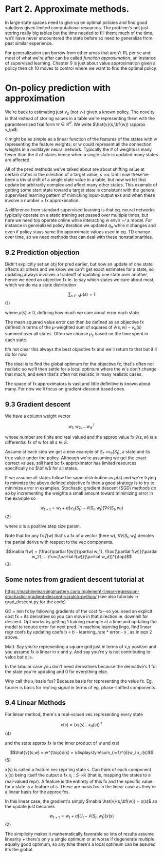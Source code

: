 # Part 2. Approximate methods. 

In large state spaces need to give up on optimal policies and find good solutions given limited computational resources. The problem's not just storing really big tables but the time needed to fill them; much of the time, we'll have never encountered the state before so need to generalize from past similar experience. 

For generalization can borrow from other areas that aren't RL per se and most of what we're after can be called *function approximation*, an instance of supervised learning. Chapter 9 is just about value approximation given a policy then ch 10 moves to control where we want to find the optimal policy.  

# On-policy prediction with approximation  
We're back to estimating just $v_\pi$ (not $v_*$) given a known policy. The novelty is that instead of storing values in a table we're representing them with the paramtererized fxal form $w \in \mathbb{R}^d$. We write 
$\hat{v}(s,\bf{w}) \approx v_\pi$.

$\hat{v}$ might be as simple as a linear function of the features of the states with w representing the feature weights; or w could represent all the connection weights in a multilayer neural network.  Typically the # of weights is many fewer than the # of states hence when a single state is updated many states are affected. 

All of the pred methods we've talked about are about shifting value at certain states in the direction of a target value, $s \texttt{->}u$. Until now these've been a trivial shift of a single state value in a table, but now we let that update be arbitrarily complex and affect many other states. This example of getting some start state toward a target state is consistent with the general supervised learning pattern of mimicking input-output exs and when these involve a number = fx approximation. 

A difference from standard supervised learning is that eg. neural networks typically operate on a static training set passed over multiple times, but here we need top operate online while interacting w envir +/ a model. For instance in genrealized policy iteration we updated $q_{\pi}$ while $\pi$ changes and even if policy stays same the approximate values used in eg. TD change over time, so we need methods that can deal with these nonstationarities.  

## 9.2 Prediction objection  
Didn't explicitly set an obj for pred earlier, but now an update of one state affects all others and we know we can't get exact estimates for a state, so updating always involves a tradeoff of updating one state over another, hence we need an objective fx ie. to say which states we care about most, which we do via a state distribution 

$$\displaystyle\sum_{s\in s} \mu(s) = 1$$ (1)

where $\mu(s) \geq 0$, defining how much we care about error each state.  

The mean squared value error can then be defined as an objective fx defined in terms of the $\mu$-weighted sum of squares of $\hat{v}(s,w) - v_\pi(s)$ summed over all states. Often we choose $\mu_s$ based on the time spent in each state.  

It's not clear this always the best objective fx and we'll return to that but it'll do for now.  

The ideal is to find the global optimum for the objective fx; that's often not realistic so we'll then settle for a local optimum where the w's don't change that much; and even that's often not realistic in many realistic cases. 

The space of fx approximators is vast and little definitive is known about many. For now we'll focus on gradient-descent based ones.  

## 9.3 Gradient descent  
We have a column weight vector

$${w_1, w_2, ... w_d}^{\top}$$ 

whose number are finite and real valued and the approx value fx $\hat{v}(s,w)$ is a differential fx of w for all $s \in S$. 

Assume at each step we get a new example of $S_t \texttt{->} v_\pi(S_t)$, a state and its true value under the policy. Although we're assuming we get the exact correct values, still hard bc fx approximator has limited resources specifically no $\bf w$ for all states. 

If we assume all states follow the same distribution as $\mu(s)$ and we're trying to minimize the above defined objective fx then a good strategy is  to try to minimize error in examples. Stochastic gradient descent (SGD) methods do so by incrementing the weights a small amount toward minimizing error in the example so 

$$w_{t+1}=w_t + \alpha [v_\pi(S_t) - \hat{v}(S_t,w_t) ]\nabla \hat{v}(S_t,w_t)$$ (2)

where $\alpha$ is a positive step size param. 

Note that for any fx $f(w)$ that's a fx of a vector (here w), $\nabla \hat{v}(S_t,w_t)$ denotes the partial derivs with respect to the vec components. 

$$\nabla f(w) = (\frac{\partial f(w)}{\partial w_1}, \frac{\partial f(w)}{\partial w_2}, ...\frac{\partial f(w)}{\partial w_d})^{\top}$$ (3)

## Some notes from gradient descent tutorial at
https://machinelearningmastery.com/implement-linear-regression-stochastic-gradient-descent-scratch-python/
(see also tutorials -> grad_descent.py for the code)

GD = min fx by following gradients of the cost fx--so you need an explicit cost fx + its derivative 
so you can move in that direction ie. downhill for descent. Opt works by getting 1 training example at a time and updating the model to reduce error for next pred. In machine learning lingo, find linear regr coefs by updating coefs b = b - learning_rate * error - x , as in eqn 2 above. 

Matt:
Say you're representing a square grid just in terms of x,y position and you assume fx is linear in x and y.  And say you're y is not contributing to value but x is. 

In the tabular case you don't need derivatives because the derivative's 1 for the state you're updating and 0 for everything else.  

Why call the $x_i$ basis fxs? Because basis for representing the value fx. Eg. fourier is basis for rep'ing signal in terms of eg. phase-shifted components.  

## 9.4 Linear Methods  
For linear method, there's a real-valued vec representing every state  

$$x(s) = (x_1(s)...x_d(s))^{\top}$$ (4)

and the state approx fx is the inner product of $w$ and $x(s)$  

$$\hat{v}(s,w) = w^{\top}x(s) = \displaystyle\sum_{i=1}^{d}w_i x_i(s)$$ (5)

x(s) is called a feature vec repr'ing state s. Can think of each component $x_i(x)$ being itself the output a fx $x_i: S \texttt{->} \mathbb{R}$ (that is, mapping the states to a real-valued repr). A feature is the entirety of this fx and the specific value for a state is a feature of s. These are basis fxs in the linear case as they're a linear basis for the approx fxs. 

In this linear case, the gradient's simply $\nabla \hat{v}(s,\bf{w}) = x(s)$ so the update just becomes  

$$w_{t+1}=w_t + \alpha [U_t - \hat{v}(S_t,w_t) ]x(s)$$ (2)

The simplicity makes it mathematically favorable so lots of results assume linearity + there's only a single optimum or at worse if degenerate multiple equally good optimum, so any time there's a local optimum can be assured it's the global.  

